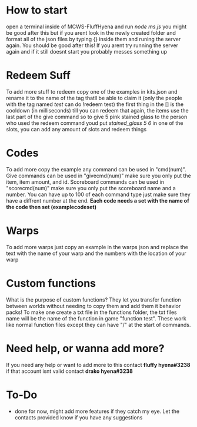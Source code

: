 # How to start
open a terminal inside of MCWS-FluffHyena and run *node ms.js* 
you might be good after this but if you arent look in the newly created folder and format all of the json files by typing {} inside them and runing the server again. 
You should be good after this! If you arent try running the server again and if it still doesnt start you probably messes something up

# Redeem Suff
To add more stuff to redeem copy one of the examples in kits.json and rename it to the name of the tag thatll be able to claim it (only the people with the tag named *test* can do !redeem test) the first thing in the [] is the cooldown (in milliseconds) till you can redeem that again, the items use the last part of the give command so to give 5 pink stained glass to the person who used the redeem command youd put *stained_glass 5 6* in one of the slots, you can add any amount of slots and redeem things

# Codes
To add more copy the example any command can be used in "cmd(num)". Give commands can be used in "givecmd(num)" make sure you only put the item, 
item amount, and id. Scoreboard commands can be used in "scorecmd(num)" make sure you only put the scoreboard name and a number.
You can have up to 100 of each command type just make sure they have a diffrent number at the end. **Each code needs a set with the name of the code then set 
(examplecodeset)** 

# Warps
To add more warps just copy an example in the warps json and replace the text with the name of your warp and the numbers with the location of your warp

# Custom functions
What is the purpose of custom functions? They let you transfer function between worlds without needing to copy them and add them it behavior packs! To make one create a txt file in the functions folder, the txt files name will be the name of the function in game "function test". These work like normal function files except they can have "/" at the start of commands.

# Need help, or wanna add more?
If you need any help or want to add more to this contact **fluffy hyena#3238** if that account isnt valid contact **drako hyena#3238**

# To-Do
- done for now, might add more features if they catch my eye. Let the contacts provided know if you have any suggestions